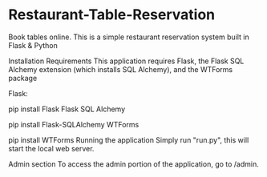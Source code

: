 # Restaurant-Table-Reservation
Book tables online.
This is a simple restaurant reservation system built in Flask & Python

Installation Requirements
This application requires Flask, the Flask SQL Alchemy extension (which installs SQL Alchemy), and the WTForms package

Flask:

pip install Flask
Flask SQL Alchemy

pip install Flask-SQLAlchemy
WTForms

pip install WTForms
Running the application
Simply run "run.py", this will start the local web server.

Admin section
To access the admin portion of the application, go to /admin.
